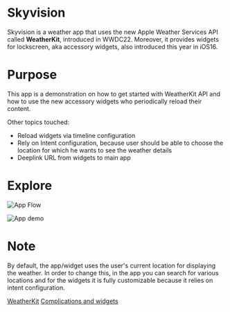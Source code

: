 # Skyvision
Skyvision is a weather app that uses the new Apple Weather Services API called **WeatherKit**, introduced in WWDC22. 
Moreover, it provides widgets for lockscreen, aka accessory widgets, also introduced this year in iOS16.

# Purpose
This app is a demonstration on how to get started with WeatherKit API and how to use the new accessory widgets who periodically reload their content.

Other topics touched:
- Reload widgets via timeline configuration
- Rely on Intent configuration, because user should be able to choose the location for which he wants to see the weather details
- Deeplink URL from widgets to main app

# Explore
![App Flow](https://i.ibb.co/7bM04cf/image-3.png)

![App demo](https://streamable.com/qkhcot)

# Note
By default, the app/widget uses the user's current location for displaying the weather. 
In order to change this, in the app you can search for various locations and for the widgets it is fully customizable because it relies on intent configuration.

[WeatherKit](https://developer.apple.com/videos/play/wwdc2022/10003/)
[Complications and widgets](https://developer.apple.com/videos/play/wwdc2022/10050/)
